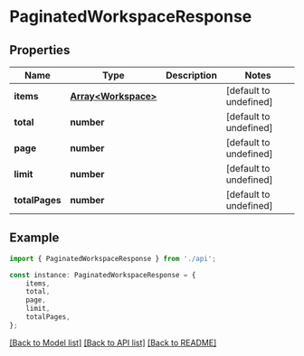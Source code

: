 # PaginatedWorkspaceResponse


## Properties

Name | Type | Description | Notes
------------ | ------------- | ------------- | -------------
**items** | [**Array&lt;Workspace&gt;**](Workspace.md) |  | [default to undefined]
**total** | **number** |  | [default to undefined]
**page** | **number** |  | [default to undefined]
**limit** | **number** |  | [default to undefined]
**totalPages** | **number** |  | [default to undefined]

## Example

```typescript
import { PaginatedWorkspaceResponse } from './api';

const instance: PaginatedWorkspaceResponse = {
    items,
    total,
    page,
    limit,
    totalPages,
};
```

[[Back to Model list]](../README.md#documentation-for-models) [[Back to API list]](../README.md#documentation-for-api-endpoints) [[Back to README]](../README.md)
